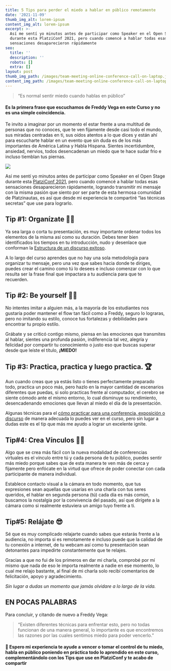 ```yaml
---
title: 5 Tips para perder el miedo a hablar en público remotamente
date: '2021-11-09'
thumb_img_alt: lorem-ipsum
content_img_alt: lorem-ipsum
excerpt: >-
  Así me sentí yo minutos antes de participar como Speaker en el Open Stage
  durante esta PlatziConf 2021, pero cuando comencé a hablar todas esas
  sensaciones desaparecieron rápidamente
seo:
  title: ''
  description: ''
  robots: []
  extra: []
layout: post
thumb_img_path: /images/team-meeting-online-conference-call-on-laptop.jpg
content_img_path: /images/team-meeting-online-conference-call-on-laptop-3de81aa9.jpg
---
```

> “Es normal sentir miedo cuando hablas en público”

#### Es la primera frase que escuchamos de Freddy Vega en este Curso y no es una simple coincidencia.

Te invito a imaginar por un momento el estar frente a una multitud de personas que no conoces, que te ven fijamente desde casi todo el mundo, sus miradas centradas en ti, sus oídos atentos a lo que dices y están ahí para escucharte hablar en un evento que sin duda es de los más importantes de América Latina y Habla Hispana. Sientes incertidumbre, ansiedad, nervios, todos desencadenan un miedo que te hace sudar frio e incluso tiemblan tus piernas.

![](/images/Captura%20de%20pantalla%202021-10-16%20142527-ef574a57-9bbe-441d-9051-1410b9d7a1b9-c025fbba.png)

Así me sentí yo minutos antes de participar como Speaker en el Open Stage durante esta [PlatziConf 2021](https://platzi.com/conf/), pero cuando comencé a hablar todas esas sensaciones desaparecieron rápidamente, logrando transmitir mi mensaje con la misma pasión que siento por ser parte de esta hermosa comunidad de Platzinautas, es así que desde mi experiencia te compartiré “las técnicas secretas” que use para lograrlo.

## Tip #1: Organízate ✍🏻

Ya sea larga o corta tu presentación, es muy importante ordenar todos los elementos de la misma así como su duración. Debes tener bien identificados los tiempos en tu introducción, nudo y desenlace que conforman la [Estructura de un discurso exitoso](https://platzi.com/clases/1285-hablar-en-publico/11598-estructura-de-un-discurso-exitoso/).

A lo largo del curso aprendes que no hay una sola metodología para organizar tu mensaje, pero una vez que sabes hacia donde te diriges, puedes crear el camino como tú lo desees e incluso comenzar con lo que resulta ser la frase final que impactara a tu audiencia para que te recuerden.

## Tip #2: Be yourself 💪🏻

No intentes imitar a alguien más, a la mayoría de los estudiantes nos gustaría poder mantener el flow tan fácil como a Freddy, seguro lo lograras, pero no imitando su estilo, conoce tus fortalezas y debilidades para encontrar tu propio estilo.

Grábate y se criticó contigo mismo, piensa en las emociones que transmites al hablar, sientes una profunda pasión, indiferencia tal vez, alegría y felicidad por compartir tu conocimiento o justo eso que buscas superar desde que leíste el título, **¡MIEDO!**

## Tip #3: Practica, practica y luego practica. 🏆

Aun cuando creas que ya estás listo o tienes perfectamente preparado todo, practica un poco más, pero hazlo en la mayor cantidad de escenarios diferentes que puedas, si solo practicas frente al computador, el cerebro se siente cómodo ante el mismo entorno, lo cual disminuye su rendimiento, desencadenando emociones que llevan al miedo el día de la presentación.

Algunas técnicas para el [cómo practicar para una conferencia, exposición o discurso](https://platzi.com/clases/1285-hablar-en-publico/11605-como-practicar-para-una-conferencia-exposicion-o-d/) de manera adecuada lo puedes ver en el curso, pero sin lugar a dudas este es el tip que más me ayudo a lograr un excelente ignite.

## Tip#4: Crea Vínculos 🤝🏻

Algo que se crea más fácil con la nueva modalidad de conferencias virtuales es el vínculo entre tú y cada persona de tu público, puedes sentir más miedo porque sabes que de esta manera te ven más de cerca y fijamente pero enfócate en la virtud que ofrece de poder conectar con cada participante de manera individual.

Establece contacto visual a la cámara en todo momento, que tus expresiones sean aquellas que usarías en una charla con tus seres queridos, el hablar en segunda persona (tú) cada día es más común, buscamos la nostalgia por la convivencia del pasado, así que dirígete a la cámara como si realmente estuviera un amigo tuyo frente a ti.

## Tip#5: Relájate 😎

Sé que es muy complicado relajarte cuando sabes que estarás frente a la audiencia, no importa si es remotamente e incluso puede que la calidad de tu conexión a internet, de tu webcam así como tu presentación sean detonantes para impedirte constantemente que te relajes.

Gracias a que no fui de los primeros en dar mi charla, comprobé por mí mismo que nada de eso le importa realmente a nadie en ese momento, lo cual me relajo bastante, al final de mi charla solo recibí comentarios de felicitación, apoyo y agradecimiento.

*Sin lugar a dudas un momento que jamás olvidare a lo largo de la vida.*

## EN POCAS PALABRAS

Para concluir, y citando de nuevo a Freddy Vega:

> “Existen diferentes técnicas para enfrentar esto, pero no todas funcionan de una manera general, lo importante es que encontremos las razones por las cuales sentimos miedo para poder vencerlo.”

#### 💚 Espero mi experiencia te ayude a vencer o tomar el control de tu miedo, habla en público poniendo en práctica todo lo aprendido en este curso, complementándolo con los Tips que use en PlatziConf y te acabo de compartir
